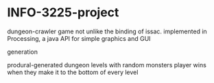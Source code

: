 # INFO-3225-project

dungeon-crawler game not unlike the binding of issac. implemented in Processing, a java API for simple graphics and GUI 

generation

produral-generated dungeon levels with random monsters
player wins when they make it to the bottom of every level

